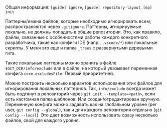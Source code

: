 Общая информация: `[guide] ignore`, `[guide] repository-layout`, `[mp] init`

Паттерны/имена файлов, которые необходимо игнорировать всем, распространяются через `.gitignore`. Паттерны, игнорируемые локально, не должны попадать в общие репозитории. Это, как правило, файлы, связанные с особенностями работы каждого конкретного разработчика, такие как конфиги IDE (напр., `.vscode/*`) или локальные скрипты. У меня это еще и папка `_trees` с развернутыми деревьями гита.

Такие локальные паттерны можно хранить в файле `$GIT_DIR/info/exclude` или в файле, на который указывает переменная конфига `core.excludesFile`. Первый приоритетней.

Можно построить несколько вариантов использования этих файлов для игнорирования локальных паттернов. Так, `info/exclude` всегда может быть подтянут в репозиторий через `git init --template=<path>`, если есть кастомная папка шаблонов. Или создан/отредактирован вручную. Переменную конфига можно задавать как на глобальном уровне (per user, `git config --global`), так и для каждого репозитория отдельно (`git config --local`). Это дает возможность использовать сразу несколько файлов, свой для каждого уровня.
